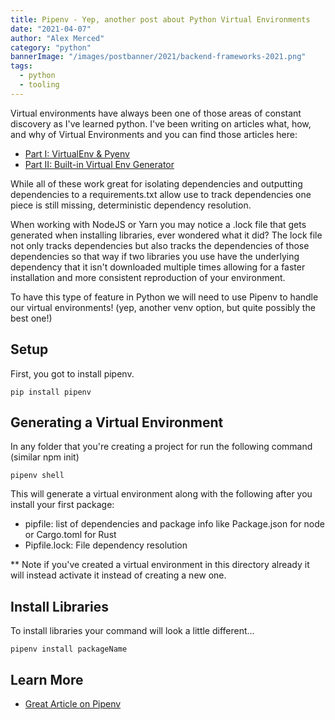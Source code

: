 ```yaml
---
title: Pipenv - Yep, another post about Python Virtual Environments
date: "2021-04-07"
author: "Alex Merced"
category: "python"
bannerImage: "/images/postbanner/2021/backend-frameworks-2021.png"
tags:
  - python
  - tooling
---
```


Virtual environments have always been one of those areas of constant discovery as I've learned python. I've been writing on articles what, how, and why of Virtual Environments and you can find those articles here:

- [Part I: VirtualEnv & Pyenv](https://tuts.alexmercedcoder.com/2021/1/pythonvirtualenv/)
- [Part II: Built-in Virtual Env Generator](https://tuts.alexmercedcoder.com/2021/3/rivisitingpyenv/)

While all of these work great for isolating dependencies and outputting dependencies to a requirements.txt allow use to track dependencies one piece is still missing, deterministic dependency resolution.

When working with NodeJS or Yarn you may notice a .lock file that gets generated when installing libraries, ever wondered what it did? The lock file not only tracks dependencies but also tracks the dependencies of those dependencies so that way if two libraries you use have the underlying dependency that it isn't downloaded multiple times allowing for a faster installation and more consistent reproduction of your environment.

To have this type of feature in Python we will need to use Pipenv to handle our virtual environments! (yep, another venv option, but quite possibly the best one!)

## Setup

First, you got to install pipenv.

```
pip install pipenv
```

## Generating a Virtual Environment

In any folder that you're creating a project for run the following command (similar npm init)

```
pipenv shell
```

This will generate a virtual environment along with the following after you install your first package:

- pipfile: list of dependencies and package info like Package.json for node or Cargo.toml for Rust
- Pipfile.lock: File dependency resolution

** Note if you've created a virtual environment in this directory already it will instead activate it instead of creating a new one.

## Install Libraries

To install libraries your command will look a little different...

```
pipenv install packageName
```

## Learn More

- [Great Article on Pipenv](https://realpython.com/pipenv-guide/)